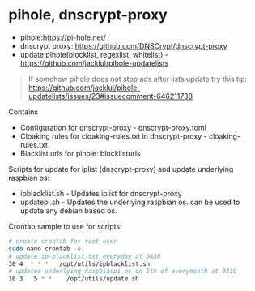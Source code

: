 # pihole, dnscrypt-proxy
- pihole:https://pi-hole.net/
- dnscrypt proxy: https://github.com/DNSCrypt/dnscrypt-proxy
- update pihole(blocklist, regexlist, whitelist) - https://github.com/jacklul/pihole-updatelists
> If somehow pihole does not stop ads after lists update try this tip: https://github.com/jacklul/pihole-updatelists/issues/23#issuecomment-646211738

Contains 
- Configuration for dnscrypt-proxy - dnscrypt-proxy.toml
- Cloaking rules for cloaking-rules.txt in dnscrypt-proxy - cloaking-rules.txt
- Blacklist urls for pihole: blocklisturls

Scripts for update for iplist (dnscrypt-proxy) and update underlying raspbian os:
 - ipblacklist.sh - Updates iplist for dnscrypt-proxy
 - updatepi.sh - Updates the underlying raspbian os. can be used to update any debian based os.

Crontab sample to use for scripts:
```sh
# create crontab for root user
sudo nano crontab -e
# update ip-blacklist.txt everyday at 0430
30 4  * * *   /opt/utils/ipblacklist.sh
# updates underlying raspbianpi os on 5th of everymonth at 0310
10 3   5 * *    /opt/utils/update.sh
```
